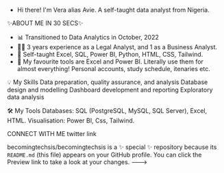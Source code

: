 - Hi there! I'm Vera alias Avie. A self-taught data analyst from Nigeria. 


✨ABOUT ME IN 30 SECS✨

- 📊 Transitioned to Data Analytics in October, 2022 
- 👷‍♀️ 3 years experience as a Legal Analyst, and 1 as a Business Analyst.
- 🔰  Self-taught Excel, SQL, Power BI, Python, HTML, CSS, Tailwind.
- 💜 My favourite tools are Excel and Power BI. Literally use them for almost everything! Personal accounts, study schedule, itenaries etc.

💡 My Skills
Data preparation, quality assurance, and analysis
Database design and modelling
Dashboard development and reporting
Exploratory data analysis

🛠️ My Tools
Databases: SQL (PostgreSQL, MySQL, SQL Server), Excel, HTML.
Visualisation: Power BI, Css, Tailwind.

CONNECT WITH ME 
twitter link

becomingtechsis/becomingtechsis is a ✨ special ✨ repository because its `README.md` (this file) appears on your GitHub profile.
You can click the Preview link to take a look at your changes.
--->
